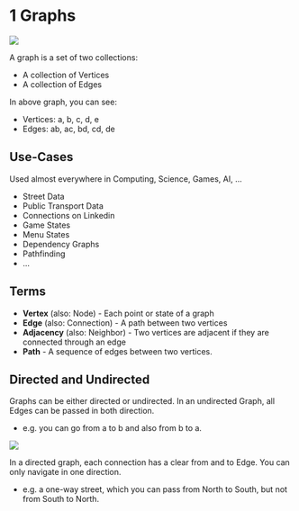 # 1 Graphs

<img src="https://www.tutorialspoint.com/data_structures_algorithms/images/graph_basics.jpg">

A graph is a set of two collections:
- A collection of Vertices
- A collection of Edges

In above graph, you can see:
- Vertices: a, b, c, d, e
- Edges: ab, ac, bd, cd, de

## Use-Cases
Used almost everywhere in Computing, Science, Games, AI, ...
- Street Data
- Public Transport Data
- Connections on Linkedin
- Game States
- Menu States
- Dependency Graphs
- Pathfinding
- ...

## Terms

- **Vertex** (also: Node) - Each point or state of a graph
- **Edge** (also: Connection) - A path between two vertices
- **Adjacency** (also: Neighbor) - Two vertices are adjacent if they are connected through an edge
- **Path** - A sequence of edges between two vertices.

## Directed and Undirected

Graphs can be either directed or undirected.
In an undirected Graph, all Edges can be passed in both direction.
- e.g. you can go from a to b and also from b to a.

<img src="https://www.tutorialspoint.com/graph_theory/images/directed_graph.jpg">

In a directed graph, each connection has a clear from and to Edge. You can only navigate in one direction.
- e.g. a one-way street, which you can pass from North to South, but not from South to North.